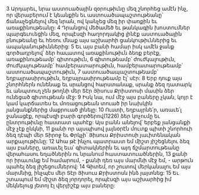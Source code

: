 3 Արդարեւ, նրա աստուածային զօրութիւնը մեզ շնորհեց ամէն ինչ, որ վերաբերում է կեանքին եւ աստուածապաշտութեանը՝ ճանաչեցնելով մեզ նրան, ով կանչեց մեզ իր փառքին եւ առաքինութեանը: 4 Դրանցով մեծամեծ եւ թանկագին խոստումներ պարգեւուեցին մեզ, որպէսզի հաղորդակից լինէք աստուածային բնութեանը եւ հեռու մնաք այս աշխարհի ցանկութիւններից եւ ապականութիւններից: 5 Եւ այս բանի համար իսկ ամէն ջանք գործադրելով՝ ձեր հաւատով առաքինութիւն ձեռք բերէք, առաքինութեամբ՝ գիտութիւն, 6 գիտութեամբ՝ ժուժկալութիւն, ժուժկալութեամբ՝ համբերատարութիւն, համբերատարութեամբ՝ աստուածապաշտութիւն, 7 աստուածապաշտութեամբ՝ եղբայրասիրութիւն, եղբայրասիրութեամբ էլ՝ սէր: 8 Երբ դուք այս շնորհներն ունենաք եւ սրանցով հարստանաք, սրանք ձեզ դատարկ եւ անպտուղ չեն թողնի մեր Տէր Յիսուս Քրիստոսի մասին ձեր ունեցած գիտութեան մէջ: 9 Իսկ նա, ում մէջ այս բաները չկան, կոյր է կամ կարճատես եւ մոռացութեան տուած իր նախկին յանցանքներից մաքրուած լինելը: 10 Ուստի, եղբայրնե՛ր, առաւե՛լ ջանացէք, որպէսզի բարի գործերով(1226) ձեր կոչումը եւ ընտրութիւնը հաստատ պահէք: Այս բանն անելով՝ երբեք յանցանքի մէջ չէք ընկնի, 11 քանի որ այսպիսով լայնօրէն մուտք պիտի շնորհուի ձեզ դէպի մեր Տիրոջ եւ Փրկչի՝ Յիսուս Քրիստոսի յաւիտենական արքայութիւնը:
12 Ահա թէ ինչու պատրաստ եմ միշտ յիշեցնելու ձեզ այս բաները, առաւել եւս՝ գիտակներին եւ այդ ճշմարտութեանը վերահասու եղածներին ու նրանում հաստատուածներին, 13 քանի որ իրաւունք եմ համարում, - քանի դեռ այս մարմնի մէջ եմ, - արթուն պահել ձեզ յիշեցումներով: 14 Գիտեմ, որ շուտով մերկանալու եմ այս մարմնից, ինչպէս մեր Տէր Յիսուս Քրիստոսն ինձ յայտնեց: 15 Եւ շտապում եմ միշտ ձեզ յորդորել, որպէսզի այս աշխարհից իմ մեկնելուց յետոյ էլ վերյիշէք այս բաները:
